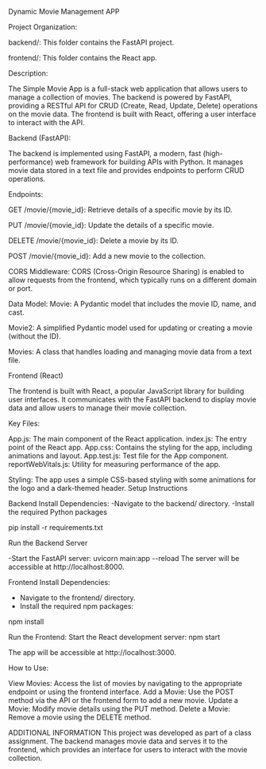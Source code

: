 Dynamic Movie Management APP

Project Organization:

backend/: This folder contains the FastAPI project.

frontend/: This folder contains the React app.


Description:

The Simple Movie App is a full-stack web application that allows users to manage a collection of movies. The backend is powered by FastAPI, providing a RESTful API for CRUD (Create, Read, Update, Delete) operations on the movie data. The frontend is built with React, offering a user interface to interact with the API.

Backend (FastAPI):

The backend is implemented using FastAPI, a modern, fast (high-performance) web framework for building APIs with Python. It manages movie data stored in a text file and provides endpoints to perform CRUD operations.

Endpoints:

GET /movie/{movie_id}: Retrieve details of a specific movie by its ID.

PUT /movie/{movie_id}: Update the details of a specific movie.

DELETE /movie/{movie_id}: Delete a movie by its ID.

POST /movie/{movie_id}: Add a new movie to the collection.
  
  
CORS Middleware:
CORS (Cross-Origin Resource Sharing) is enabled to allow requests from the frontend, which typically runs on a different domain or port.

Data Model:
Movie: A Pydantic model that includes the movie ID, name, and cast.

Movie2: A simplified Pydantic model used for updating or creating a movie (without the ID).

Movies: A class that handles loading and managing movie data from a text file.

Frontend (React)

The frontend is built with React, a popular JavaScript library for building user interfaces. It communicates with the FastAPI backend to display movie data and allow users to manage their movie collection.

Key Files:

App.js: The main component of the React application.
index.js: The entry point of the React app.
App.css: Contains the styling for the app, including animations and layout.
App.test.js: Test file for the App component.
reportWebVitals.js: Utility for measuring performance of the app.

Styling:
The app uses a simple CSS-based styling with some animations for the logo and a dark-themed header.
Setup Instructions

Backend
Install Dependencies:
-Navigate to the backend/ directory.
-Install the required Python packages

pip install -r requirements.txt

Run the Backend Server

-Start the FastAPI server:
  uvicorn main:app --reload
The server will be accessible at http://localhost:8000.

Frontend
Install Dependencies:
- Navigate to the frontend/ directory.
- Install the required npm packages:

npm install

Run the Frontend:
Start the React development server:
npm start

The app will be accessible at http://localhost:3000.

How to Use:

View Movies: Access the list of movies by navigating to the appropriate endpoint or using the frontend interface.
Add a Movie: Use the POST method via the API or the frontend form to add a new movie.
Update a Movie: Modify movie details using the PUT method.
Delete a Movie: Remove a movie using the DELETE method.

ADDITIONAL INFORMATION
This project was developed as part of a class assignment. The backend manages movie data and serves it to the frontend, which provides an interface for users to interact with the movie collection.


